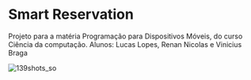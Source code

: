 # Smart Reservation

Projeto para a matéria Programação para Dispositivos Móveis, do curso Ciência da computação.
Alunos: Lucas Lopes, Renan Nicolas e Vinicius Braga

![139shots_so](https://github.com/LucasDevMelo/smart-reservation/assets/110427652/3876687f-1b76-4cd0-ab09-0aeee1727b48)
